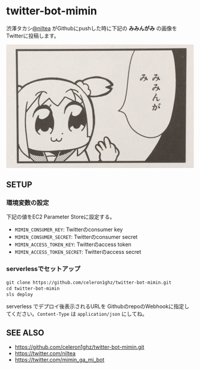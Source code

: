 # twitter-bot-mimin
渋澤タカシ[@niltea](https://twitter.com/niltea) がGithubにpushした時に下記の **みみんがみ** の画像をTwitterに投稿します。

![みみんがみ](./mimin_ga_mi.jpg)


## SETUP
### 環境変数の設定
下記の値をEC2 Parameter Storeに設定する。

 * `MIMIN_CONSUMER_KEY`: Twitterのconsumer key
 * `MIMIN_CONSUMER_SECRET`: Twitterのconsumer secret
 * `MIMIN_ACCESS_TOKEN_KEY`: Twitterのaccess token
 * `MIMIN_ACCESS_TOKEN_SECRET`: Twitterのaccess secret

### serverlessでセットアップ
```
git clone https://github.com/celeron1ghz/twitter-bot-mimin.git
cd twitter-bot-mimin
sls deploy
```

serverless でデプロイ後表示されるURLを GithubのrepoのWebhookに指定してください。`Content-Type` は `application/json` にしてね。


## SEE ALSO
 * https://github.com/celeron1ghz/twitter-bot-mimin.git
 * https://twitter.com/niltea
 * https://twitter.com/mimin_ga_mi_bot
